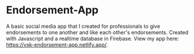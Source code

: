 # Endorsement-App
A basic social media app that I created for professionals to give endorsements to one another and like each other's endorsements. Created with Javascript and a realtime database in Firebase.
View my app here: https://vsk-endorsement-app.netlify.app/.
